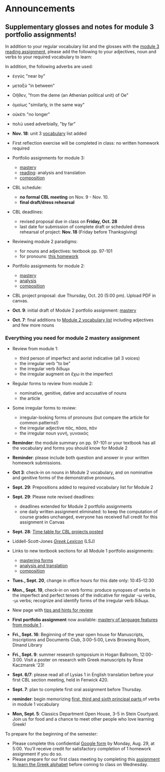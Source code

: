 # Announcements




## Supplementary glosses and notes for module 3 portfolio assignments!

In addition to your regular vocabulary list and the glosses with the [module 3 reading assignment](https://hellenike.github.io/textbook/practice/module3/portfolio/reading/), please add the following to your adjectives, noun and verbs to your required vocabulary to learn:


In addition, the following adverbs are used:

- ἐγγύς  "near by"
- μεταξὺ "in between"
- Οῆθεν, "from the deme (an Athenian political unit) of Oe"
- ὁμοίως "similarly, in the same way"
- οὐκέτι "no longer"
- πολὺ used adverbially, "by far"

- **Nov. 18**: unit 3 [vocabulary](./classes/module3/vocabulary/) list added
- First reflection exercise will be completed in class: no written homework required
- Portfolio assignments for module 3:
    - [mastery](https://hellenike.github.io/textbook/practice/module3/portfolio/mastery/)
    - [reading](https://hellenike.github.io/textbook/practice/module3/portfolio/reading/): analysis and translation
    - [composition](https://hellenike.github.io/textbook/practice/module3/portfolio/composition/)
- CBL schedule: 
    - **no formal CBL meeting** on Nov. 9 - Nov. 10.
    - **final draft/dress rehearsal** 
- CBL deadlines: 
    - revised proposal due in class on **Friday, Oct.  28**
    - last date for submission of complete draft or scheduled dress rehearsal of project:  **Nov. 18** (Friday before Thanksgiving)
- Reviewing module 2 paradigms:  
    - for nouns and adjectives: textbook pp. 97-101
    - for pronouns: [this homework](./classes/module2/pronouns/)
- Portfolio assignments for module 2:
    - [mastery](./classes/module2/portfolio-mastery/)
    - [analysis](https://hellenike.github.io/textbook/practice/module2/portfolio/reading/)
    - [composition](https://hellenike.github.io/textbook/practice/module2/portfolio/composition/)


- CBL project proposal: due Thursday, Oct. 20 (5:00 pm). Upload PDF in canvas.
- **Oct. 9**: initial draft of Module 2 portfolio assignment: [mastery](./classes/module2/portfolio-mastery/)
- **Oct. 7**: final additions to [Module 2 vocabulary list](./module2/vocab) including adjectives and few more nouns



### Everything you need for module 2 mastery assignment

- Review from module 1: 
    - third person of imperfect and aorist indicative (all 3 voices)
     - the irregular verb "to be"
     - the irregular verb δίδωμι 
     - the irregular augment on ἔχω in the imperfect
- Regular forms to review from module 2: 
    - nominative, genitive, dative and accusative of nouns
    - the article
- Some irregular forms to review:
    - irregular-looking forms of pronouns (but compare the article for common patterns!)
    - the irregular adjective πᾶς,	πᾶσα, πᾶν
    - the irregular noun γυνή, γυναικός
- **Reminder**: the module summary on pp. 97-101 or your textbook has all the vocabulary and forms you should know for Module 2
- **Reminder**: please include both question and answer in your written homework submissions.
- **Oct 3**: check-in on nouns in Module 2 vocabulary, and on nominative and genitive forms of the demonstrative pronouns.
- **Sept. 29**:  Prepositions added to required vocabulary list for Module 2
- **Sept. 29**:  Please note revised deadlines:
    - deadlines extended for Module 2 portfolio assignments
    - one daily written assignment eliminated: to keep the computation of course grades unchanged, everyone has received full credit for this assignment in Canvas
- **Sept. 28**: [Time table for CBL projects posted](./cblschedule/project/)
- Liddell-Scott-Jones *[Greek Lexicon](http://folio2.furman.edu/lsj/)* (LSJ)
- Links to new textbook sections for all Module 1 portfolio assignments:
    - [mastering forms](https://hellenike.github.io/textbook/practice/module1/portfolio/mastery/)
    - [analysis and translation](https://hellenike.github.io/textbook/practice/module1/portfolio/reading/)
    - [composition](https://hellenike.github.io/textbook/practice/module1/portfolio/composition/)
- **Tues., Sept. 20**, change in office hours for this date only: 10:45-12:30

- **Mon., Sept. 19**, check-in on verb forms: produce synopses of verbs in the imperfect and perfect tenses of the indicative for regular -ω verbs, -μι verbs; recognize and identify forms of the irregular verb δίδωμι.
- New page with [tips and hints for review](./tips)
- **First portfolio assignment** now available: [mastery of language features from module 1](https://hellenike.github.io/textbook/practice/module1/portfolio/mastery/) .
- **Fri., Sept. 16**: Beginning of the year open house for Manuscripts, Inscriptions and Documents Club, 3:00-5:00, Levis Browsing Room, Dinand Library
- **Fri., Sept. 9**: summer research symposium in Hogan Ballroom, 12:00-3:00. Visit a poster on research with Greek manuscripts by Rose Kaczmarek '23!
- **Sept. 6/7**: please read all of Lysias 1 in English translation before your first CBL section meeting, held in Fenwick 420.
- **Sept. 7**: plan to complete first oral assignment before Thursday.
- **reminder**: begin memorizing [first, third and sixth principal parts ](./module1/vocab1/) of verbs in module 1 vocabulary
- **Mon, Sept. 5**:  Classics Department Open House, 3-5 in Stein Courtyard.  Join us for food and a chance to meet other people who love learning Greek!

To prepare for the beginning of the semester:

- Please complete this confidential [Google form](https://forms.gle/RUt9Mu2mLvbYo7YL6) by Monday, Aug. 29, at 5:00.  You'll receive credit for satisfactory completion of 1 homework assignment if you do so.
- Please prepare for our first class meeting by completing this [assignment to learn the Greek alphabet](classes/intro/) before coming to class on Wednesday.